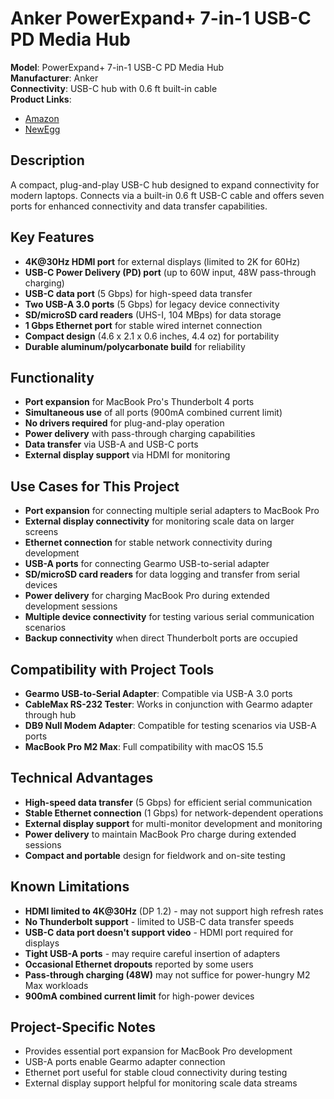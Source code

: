 # Anker PowerExpand+ 7-in-1 USB-C PD Media Hub

**Model**: PowerExpand+ 7-in-1 USB-C PD Media Hub  
**Manufacturer**: Anker  
**Connectivity**: USB-C hub with 0.6 ft built-in cable  
**Product Links**: 
- [Amazon](https://www.amazon.com/Anker-Adapter-MicroSD-Delivery-Chromebook/dp/B071JV4NPS)
- [NewEgg](https://www.newegg.com/anker-powerexpand-usb-c-adapter/p/0J2-00C0-000X8)

## Description
A compact, plug-and-play USB-C hub designed to expand connectivity for modern laptops. Connects via a built-in 0.6 ft USB-C cable and offers seven ports for enhanced connectivity and data transfer capabilities.

## Key Features
- **4K@30Hz HDMI port** for external displays (limited to 2K for 60Hz)
- **USB-C Power Delivery (PD) port** (up to 60W input, 48W pass-through charging)
- **USB-C data port** (5 Gbps) for high-speed data transfer
- **Two USB-A 3.0 ports** (5 Gbps) for legacy device connectivity
- **SD/microSD card readers** (UHS-I, 104 MBps) for data storage
- **1 Gbps Ethernet port** for stable wired internet connection
- **Compact design** (4.6 x 2.1 x 0.6 inches, 4.4 oz) for portability
- **Durable aluminum/polycarbonate build** for reliability

## Functionality
- **Port expansion** for MacBook Pro's Thunderbolt 4 ports
- **Simultaneous use** of all ports (900mA combined current limit)
- **No drivers required** for plug-and-play operation
- **Power delivery** with pass-through charging capabilities
- **Data transfer** via USB-A and USB-C ports
- **External display support** via HDMI for monitoring

## Use Cases for This Project
- **Port expansion** for connecting multiple serial adapters to MacBook Pro
- **External display connectivity** for monitoring scale data on larger screens
- **Ethernet connection** for stable network connectivity during development
- **USB-A ports** for connecting Gearmo USB-to-serial adapter
- **SD/microSD card readers** for data logging and transfer from serial devices
- **Power delivery** for charging MacBook Pro during extended development sessions
- **Multiple device connectivity** for testing various serial communication scenarios
- **Backup connectivity** when direct Thunderbolt ports are occupied

## Compatibility with Project Tools
- **Gearmo USB-to-Serial Adapter**: Compatible via USB-A 3.0 ports
- **CableMax RS-232 Tester**: Works in conjunction with Gearmo adapter through hub
- **DB9 Null Modem Adapter**: Compatible for testing scenarios via USB-A ports
- **MacBook Pro M2 Max**: Full compatibility with macOS 15.5

## Technical Advantages
- **High-speed data transfer** (5 Gbps) for efficient serial communication
- **Stable Ethernet connection** (1 Gbps) for network-dependent operations
- **External display support** for multi-monitor development and monitoring
- **Power delivery** to maintain MacBook Pro charge during extended sessions
- **Compact and portable** design for fieldwork and on-site testing

## Known Limitations
- **HDMI limited to 4K@30Hz** (DP 1.2) - may not support high refresh rates
- **No Thunderbolt support** - limited to USB-C data transfer speeds
- **USB-C data port doesn't support video** - HDMI port required for displays
- **Tight USB-A ports** - may require careful insertion of adapters
- **Occasional Ethernet dropouts** reported by some users
- **Pass-through charging (48W)** may not suffice for power-hungry M2 Max workloads
- **900mA combined current limit** for high-power devices

## Project-Specific Notes
- Provides essential port expansion for MacBook Pro development
- USB-A ports enable Gearmo adapter connection
- Ethernet port useful for stable cloud connectivity during testing
- External display support helpful for monitoring scale data streams